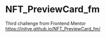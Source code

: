 # NFT_PreviewCard_fm

Third challenge from Frontend Mentor <br>
https://initye.github.io/NFT_PreviewCard_fm/

